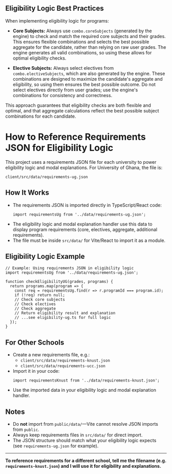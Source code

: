 ## Eligibility Logic Best Practices

When implementing eligibility logic for programs:

- **Core Subjects:** Always use `combo.coreSubjects` (generated by the engine) to check and match the required core subjects and their grades. This ensures flexible combinations and selects the best possible aggregate for the candidate, rather than relying on raw user grades. The engine generates all valid combinations, so using these allows for optimal eligibility checks.

- **Elective Subjects:** Always select electives from `combo.electiveSubjects`, which are also generated by the engine. These combinations are designed to maximize the candidate's aggregate and eligibility, so using them ensures the best possible outcome. Do not select electives directly from user grades; use the engine's combinations for consistency and correctness.

This approach guarantees that eligibility checks are both flexible and optimal, and that aggregate calculations reflect the best possible subject combinations for each candidate.
# How to Reference Requirements JSON for Eligibility Logic

This project uses a requirements JSON file for each university to power eligibility logic and modal explanations. For University of Ghana, the file is:

```
client/src/data/requirements-ug.json
```

## How It Works
- The requirements JSON is imported directly in TypeScript/React code:
  ```tsx
  import requirementsUg from '../data/requirements-ug.json';
  ```
- The eligibility logic and modal explanation handler use this data to display program requirements (core, electives, aggregate, additional requirements).
- The file must be inside `src/data/` for Vite/React to import it as a module.

## Eligibility Logic Example
```tsx
// Example: Using requirements JSON in eligibility logic
import requirementsUg from '../data/requirements-ug.json';

function checkEligibilityUG(grades, programs) {
  return programs.map(program => {
    const req = requirementsUg.find(r => r.programId === program.id);
    if (!req) return null;
    // Check core subjects
    // Check electives
    // Check aggregate
    // Return eligibility result and explanation
    // ...see eligibility-ug.ts for full logic
  });
}
```

## For Other Schools
- Create a new requirements file, e.g.:
  - `client/src/data/requirements-knust.json`
  - `client/src/data/requirements-ucc.json`
- Import it in your code:
  ```tsx
  import requirementsKnust from '../data/requirements-knust.json';
  ```
- Use the imported data in your eligibility logic and modal explanation handler.

## Notes
- Do **not** import from `public/data/`—Vite cannot resolve JSON imports from `public`.
- Always keep requirements files in `src/data/` for direct import.
- The JSON structure should match what your eligibility logic expects (see `requirements-ug.json` for example).

---
**To reference requirements for a different school, tell me the filename (e.g. `requirements-knust.json`) and I will use it for eligibility and explanations.**
